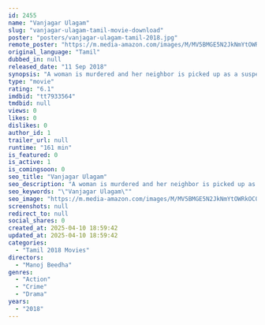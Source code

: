 ```yaml
---
id: 2455
name: "Vanjagar Ulagam"
slug: "vanjagar-ulagam-tamil-movie-download"
poster: "posters/vanjagar-ulagam-tamil-2018.jpg"
remote_poster: "https://m.media-amazon.com/images/M/MV5BMGE5N2JkNmYtOWRkOC00N2YyLWI1NmMtMjIyNWU4OWIzNjlkXkEyXkFqcGdeQXVyMTEzNzg0Mjkx._V1_SX300.jpg"
original_language: "Tamil"
dubbed_in: null
released_date: "11 Sep 2018"
synopsis: "A woman is murdered and her neighbor is picked up as a suspect. Meanwhile, a journalist believes he can use this murder to lure an elusive gangster, with help from the guy's former accomplice."
type: "movie"
rating: "6.1"
imdbid: "tt7933564"
tmdbid: null
views: 0
likes: 0
dislikes: 0
author_id: 1
trailer_url: null
runtime: "161 min"
is_featured: 0
is_active: 1
is_comingsoon: 0
seo_title: "Vanjagar Ulagam"
seo_description: "A woman is murdered and her neighbor is picked up as a suspect. Meanwhile, a journalist believes he can use this murder to lure an elusive gangster, with help from the guy's former accomplice."
seo_keywords: "\"Vanjagar Ulagam\""
seo_image: "https://m.media-amazon.com/images/M/MV5BMGE5N2JkNmYtOWRkOC00N2YyLWI1NmMtMjIyNWU4OWIzNjlkXkEyXkFqcGdeQXVyMTEzNzg0Mjkx._V1_SX300.jpg"
screenshots: null
redirect_to: null
social_shares: 0
created_at: 2025-04-10 18:59:42
updated_at: 2025-04-10 18:59:42
categories:
  - "Tamil 2018 Movies"
directors:
  - "Manoj Beedha"
genres:
  - "Action"
  - "Crime"
  - "Drama"
years:
  - "2018"
---
```

